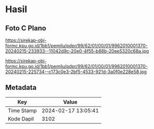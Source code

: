 # Hasil

## Foto C Plano

https://sirekap-obj-formc.kpu.go.id/1bb1/pemilu/pdpr/99/62/01/00/01/9962010001370-20240215-233933--11042d9c-20e0-4f55-b88b-20ee5320c68a.jpg

https://sirekap-obj-formc.kpu.go.id/1bb1/pemilu/pdpr/99/62/01/00/01/9962010001370-20240215-225734--c173c0e3-2bf5-4533-921d-3a0f0e228e58.jpg


## Metadata

| Key        | Value               |
| ---------- | ------------------- |
| Time Stamp | 2024-02-17 13:05:41 |
| Kode Dapil | 3102                |



